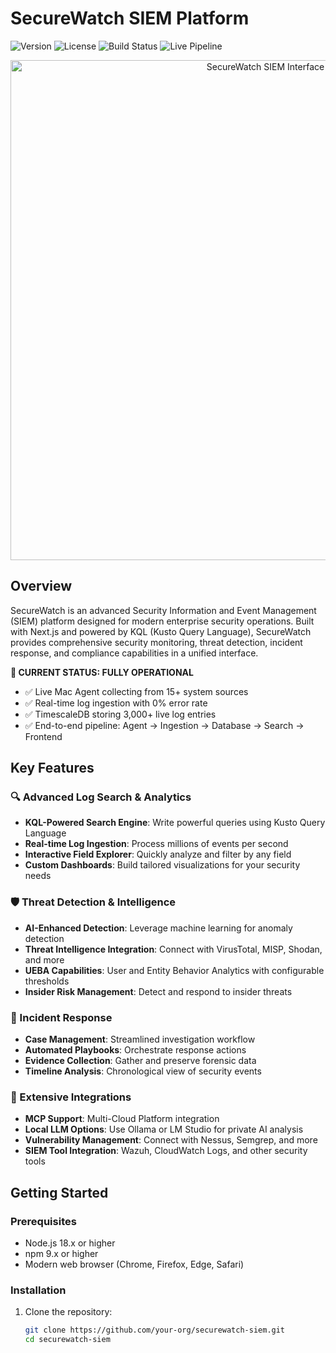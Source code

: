 # SecureWatch SIEM Platform

![Version](https://img.shields.io/badge/version-1.5.0-blue.svg)
![License](https://img.shields.io/badge/license-MIT-green.svg)
![Build Status](https://img.shields.io/badge/build-passing-brightgreen.svg)
![Live Pipeline](https://img.shields.io/badge/pipeline-live-success.svg)

<p align="center">
  <img src="public/images/siem-interface.png" alt="SecureWatch SIEM Interface" width="800">
</p>

## Overview

SecureWatch is an advanced Security Information and Event Management (SIEM) platform designed for modern enterprise security operations. Built with Next.js and powered by KQL (Kusto Query Language), SecureWatch provides comprehensive security monitoring, threat detection, incident response, and compliance capabilities in a unified interface.

**🚀 CURRENT STATUS: FULLY OPERATIONAL**
- ✅ Live Mac Agent collecting from 15+ system sources  
- ✅ Real-time log ingestion with 0% error rate
- ✅ TimescaleDB storing 3,000+ live log entries
- ✅ End-to-end pipeline: Agent → Ingestion → Database → Search → Frontend

## Key Features

### 🔍 Advanced Log Search & Analytics
- **KQL-Powered Search Engine**: Write powerful queries using Kusto Query Language
- **Real-time Log Ingestion**: Process millions of events per second
- **Interactive Field Explorer**: Quickly analyze and filter by any field
- **Custom Dashboards**: Build tailored visualizations for your security needs

### 🛡️ Threat Detection & Intelligence
- **AI-Enhanced Detection**: Leverage machine learning for anomaly detection
- **Threat Intelligence Integration**: Connect with VirusTotal, MISP, Shodan, and more
- **UEBA Capabilities**: User and Entity Behavior Analytics with configurable thresholds
- **Insider Risk Management**: Detect and respond to insider threats

### 🔄 Incident Response
- **Case Management**: Streamlined investigation workflow
- **Automated Playbooks**: Orchestrate response actions
- **Evidence Collection**: Gather and preserve forensic data
- **Timeline Analysis**: Chronological view of security events

### 🔌 Extensive Integrations
- **MCP Support**: Multi-Cloud Platform integration
- **Local LLM Options**: Use Ollama or LM Studio for private AI analysis
- **Vulnerability Management**: Connect with Nessus, Semgrep, and more
- **SIEM Tool Integration**: Wazuh, CloudWatch Logs, and other security tools

## Getting Started

### Prerequisites

- Node.js 18.x or higher
- npm 9.x or higher
- Modern web browser (Chrome, Firefox, Edge, Safari)

### Installation

1. Clone the repository:
   ```bash
   git clone https://github.com/your-org/securewatch-siem.git
   cd securewatch-siem